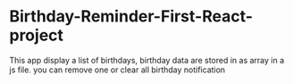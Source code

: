# Birthday-Reminder-First-React-project

This app display a list of birthdays, birthday data are stored in as array in a js file. you can remove one or clear all birthday notification
